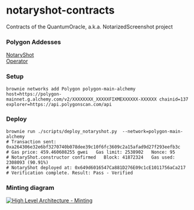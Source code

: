 # notaryshot-contracts
Contracts of the QuantumOracle, a.k.a. NotarizedScreenshot  project

### Polygon Addesses
[NotaryShot](https://polygonscan.com/address/0x893ed521b4ae3ed0fbc1cdc6112dcd341fae8c07#code)  
[Operator](https://polygonscan.com/address/0xea85b380B28FA3A95E46B6817e3CB6ae7F467F57)

### Setup
```shell
brownie networks add Polygon polygon-main-alchemy host=https://polygon-mainnet.g.alchemy.com/v2/XXXXXXXX_XXXXXFIXMEXXXXXX-XXXXXX chainid=137 explorer=https://api.polygonscan.com/api
```

### Deploy
```shell
brownie run ./scripts/deploy_notaryshot.py  --network=polygon-main-alchemy 
# Transaction sent: 0xa264306e32e6bf3270740b078dee39c10f6fc3609c2a15afad9d27f293eefb3c
# Gas price: 459.460608255 gwei   Gas limit: 2538902   Nonce: 95
# NotaryShot.constructor confirmed   Block: 41872324   Gas used: 2308093 (90.91%)
# NotaryShot deployed at: 0x649d6016547Ca881D276E09c1cE1011756aCa217
# Verification complete. Result: Pass - Verified
```

### Minting diagram  
[![High Level Architecture - Minting](http://www.plantuml.com/plantuml/png/VL3HJiCm37pFLvYzbo-Ofaq31DBOc3QU9wlrseZKcH8716Z_JcWowCf4NcfVxyu-JxsWaz0QTIKDjGJOwXgLQ344zxfkO46lP63coaOBbH8SGG6FcaLp3GXB6mtq1rMmAHqH-yQAKbYATJ2wvGgUFRaHe0SAIfN6XWgUh7clBSEdWlZs3bk2TK2EUwmSbeQAqhB4IdoavCUs8XYjL-1_va2BZ7Moxy6x3Fyd7KW6r7c3cXUQNs1r88TYqmYRccHyL4UbqkuTtKHwsZxbkhZmmOHQSsUMIdKy7UM1XHoJdAblbfkENB7leTitBP9ZIwf_VUQppPd5ycvxxSKwhAaJy5vskVyMKO2Yc4mkdUyl1EDnHyw7k4GPklKewHS5TP8d81yYVKuJOk01aeCEq7wQAN4LMlC5)](https://www.plantuml.com/plantuml/png/VL3HJiCm37pFLvYzbo-Ofaq31DBOc3QU9wlrseZKcH8716Z_JcWowCf4NcfVxyu-JxsWaz0QTIKDjGJOwXgLQ344zxfkO46lP63coaOBbH8SGG6FcaLp3GXB6mtq1rMmAHqH-yQAKbYATJ2wvGgUFRaHe0SAIfN6XWgUh7clBSEdWlZs3bk2TK2EUwmSbeQAqhB4IdoavCUs8XYjL-1_va2BZ7Moxy6x3Fyd7KW6r7c3cXUQNs1r88TYqmYRccHyL4UbqkuTtKHwsZxbkhZmmOHQSsUMIdKy7UM1XHoJdAblbfkENB7leTitBP9ZIwf_VUQppPd5ycvxxSKwhAaJy5vskVyMKO2Yc4mkdUyl1EDnHyw7k4GPklKewHS5TP8d81yYVKuJOk01aeCEq7wQAN4LMlC5)  
